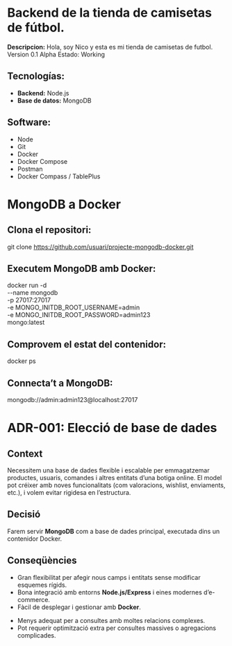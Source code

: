 # Backend de la tienda de camisetas de fútbol.
**Descripcion:**
Hola, soy Nico y esta es mi tienda de camisetas de futbol.
Version 0.1 Alpha
Estado: Working 

## Tecnologías:
- **Backend:** Node.js
- **Base de datos:** MongoDB

## Software:
- Node
- Git
- Docker
- Docker Compose
- Postman
- Docker Compass / TablePlus

# MongoDB a Docker
## Clona el repositori:
   git clone https://github.com/usuari/projecte-mongodb-docker.git

## Executem MongoDB amb Docker:
docker run -d \
  --name mongodb \
  -p 27017:27017 \
  -e MONGO_INITDB_ROOT_USERNAME=admin \
  -e MONGO_INITDB_ROOT_PASSWORD=admin123 \
  mongo:latest

## Comprovem el estat del contenidor:
docker ps
  
## Connecta’t a MongoDB:
mongodb://admin:admin123@localhost:27017

# ADR-001: Elecció de base de dades

## Context  
Necessitem una base de dades flexible i escalable per emmagatzemar productes, usuaris, comandes i altres entitats d’una botiga online. El model pot créixer amb noves funcionalitats (com valoracions, wishlist, enviaments, etc.), i volem evitar rigidesa en l’estructura.  

## Decisió  
Farem servir **MongoDB** com a base de dades principal, executada dins un contenidor Docker.  

## Conseqüències  
+ Gran flexibilitat per afegir nous camps i entitats sense modificar esquemes rígids.  
+ Bona integració amb entorns **Node.js/Express** i eines modernes d’e-commerce.  
+ Fàcil de desplegar i gestionar amb **Docker**.  
- Menys adequat per a consultes amb moltes relacions complexes.  
- Pot requerir optimització extra per consultes massives o agregacions complicades.  


